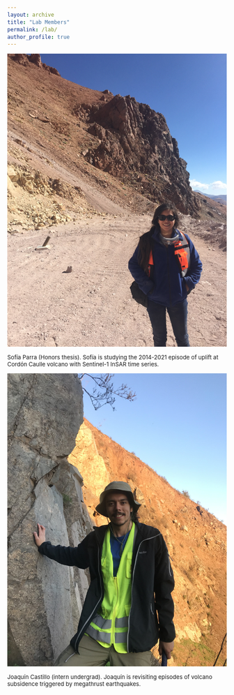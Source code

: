 ```yaml
---
layout: archive
title: "Lab Members"
permalink: /lab/
author_profile: true
---
```




<img style="float: center;" src="/images/sofia.jpg" style="width:100px;">
<p style="font-size:small">Sofía Parra (Honors thesis). Sofía is studying the 2014-2021 episode of uplift at Cordón Caulle volcano with Sentinel-1 InSAR time series.</p> 


<img style="float: center;" src="/images/joaquin.jpg" style="width:100px;">
<p style="font-size:small">Joaquín Castillo (intern undergrad). Joaquín is revisiting episodes of volcano subsidence triggered by megathrust earthquakes.</p> 


